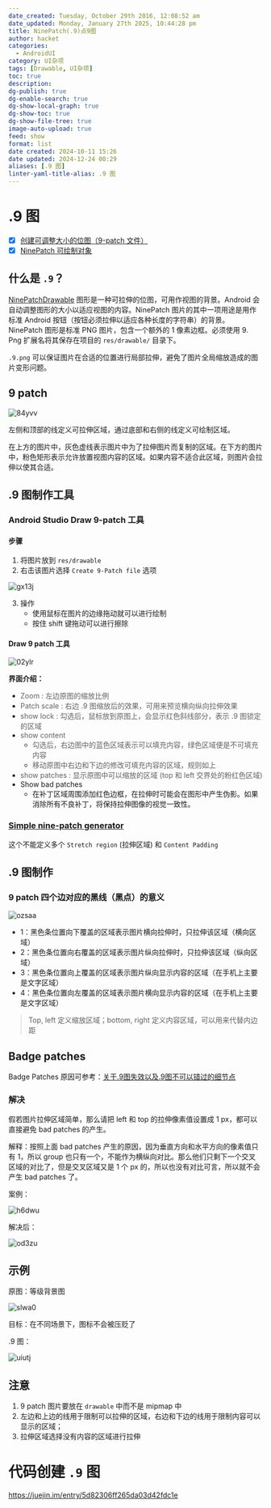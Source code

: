 ```yaml
---
date_created: Tuesday, October 29th 2016, 12:08:52 am
date_updated: Monday, January 27th 2025, 10:44:28 pm
title: NinePatch(.9)点9图
author: hacket
categories:
  - AndroidUI
category: UI杂项
tags: [Drawable, UI杂项]
toc: true
description: 
dg-publish: true
dg-enable-search: true
dg-show-local-graph: true
dg-show-toc: true
dg-show-file-tree: true
image-auto-upload: true
feed: show
format: list
date created: 2024-10-11 15:26
date updated: 2024-12-24 00:29
aliases: [.9 图]
linter-yaml-title-alias: .9 图
---
```


# .9 图

- [x] [创建可调整大小的位图（9-patch 文件）](https://developer.android.com/studio/write/draw9patch)
- [x] [NinePatch 可绘制对象](https://developer.android.com/guide/topics/graphics/drawables?hl=zh-cn#nine-patch)

## 什么是 `.9`？

[NinePatchDrawable](https://developer.android.com/reference/android/graphics/drawable/NinePatchDrawable?hl=zh-cn) 图形是一种可拉伸的位图，可用作视图的背景。Android 会自动调整图形的大小以适应视图的内容。NinePatch 图片的其中一项用途是用作标准 Android 按钮（按钮必须拉伸以适应各种长度的字符串）的背景。NinePatch 图形是标准 PNG 图片，包含一个额外的 1 像素边框。必须使用 9. Png 扩展名将其保存在项目的 `res/drawable/` 目录下。

`.9.png` 可以保证图片在合适的位置进行局部拉伸，避免了图片全局缩放造成的图片变形问题。

## 9 patch

![84yvv](https://raw.githubusercontent.com/hacket/ObsidianOSS/master/obsidian/84yvv.png)

左侧和顶部的线定义可拉伸区域，通过底部和右侧的线定义可绘制区域。

在上方的图片中，灰色虚线表示图片中为了拉伸图片而复制的区域。在下方的图片中，粉色矩形表示允许放置视图内容的区域。如果内容不适合此区域，则图片会拉伸以使其合适。

## .9 图制作工具

### Android Studio Draw 9-patch 工具

#### 步骤

1. 将图片放到 `res/drawable`
2. 右击该图片选择 `Create 9-Patch file` 选项

![gx13j](https://raw.githubusercontent.com/hacket/ObsidianOSS/master/obsidian/gx13j.png)

3. 操作
   - 使用鼠标在图片的边缘拖动就可以进行绘制
   - 按住 shift 键拖动可以进行擦除

#### Draw 9 patch 工具

![02ylr](https://raw.githubusercontent.com/hacket/ObsidianOSS/master/obsidian/02ylr.png)

**界面介绍：**

- <font style="color:rgb(98, 98, 98);">Zoom : 左边原图的缩放比例</font>
- <font style="color:rgb(98, 98, 98);">Patch scale : 右边 .9 图缩放后的效果，可用来预览横向纵向拉伸效果</font>
- <font style="color:rgb(98, 98, 98);">show lock : 勾选后，鼠标放到原图上，会显示红色斜线部分，表示 .9 图锁定的区域</font>
- <font style="color:rgb(98, 98, 98);">show content</font>
  - <font style="color:rgb(98, 98, 98);">勾选后，右边图中的蓝色区域表示可以填充内容，绿色区域便是不可填充内容</font>
  - <font style="color:rgb(98, 98, 98);">移动原图中右边和下边的修改可填充内容的区域，规则如上</font>
- <font style="color:rgb(98, 98, 98);">show patches : 显示原图中可以缩放的区域 (top 和 left 交界处的粉红色区域)</font>
- Show bad patches
  - 在补丁区域周围添加红色边框，在拉伸时可能会在图形中产生伪影。如果消除所有不良补丁，将保持拉伸图像的视觉一致性。

### [Simple nine-patch generator](https://romannurik.github.io/AndroidAssetStudio/nine-patches.html#source.type=image&sourceDensity=640&name=lv_1019)

这个不能定义多个 `Stretch region` (拉伸区域) 和 `Content Padding`

## .9 图制作

### 9 patch 四个边对应的黑线（黑点）的意义

![ozsaa](https://raw.githubusercontent.com/hacket/ObsidianOSS/master/obsidian/ozsaa.png)

- 1：黑色条位置向下覆盖的区域表示图片横向拉伸时，只拉伸该区域（横向区域）
- 2：黑色条位置向右覆盖的区域表示图片纵向拉伸时，只拉伸该区域（纵向区域）
- 3：黑色条位置向上覆盖的区域表示图片纵向显示内容的区域（在手机上主要是文字区域）
- 4：黑色条位置向左覆盖的区域表示图片横向显示内容的区域（在手机上主要是文字区域）

> Top, left 定义缩放区域；bottom, right 定义内容区域，可以用来代替内边距

## Badge patches

Badge Patches 原因可参考：[关于.9图失效以及.9图不可以错过的细节点](https://blog.csdn.net/z302766296/article/details/104005464)

### 解决

假若图片拉伸区域简单，那么请把 left 和 top 的拉伸像素值设置成 1 px，都可以直接避免 bad patches 的产生。

解释：按照上面 bad patches 产生的原因，因为垂直方向和水平方向的像素值只有 1，所以 group 也只有一个，不能作为横纵向对比。那么他们只剩下一个交叉区域的对比了，但是交叉区域又是 1 个 px 的，所以也没有对比可言，所以就不会产生 bad patches 了。

案例：

![h6dwu](https://raw.githubusercontent.com/hacket/ObsidianOSS/master/obsidian/h6dwu.png)

解决后：

![od3zu](https://raw.githubusercontent.com/hacket/ObsidianOSS/master/obsidian/od3zu.png)

## 示例

原图：等级背景图

![slwa0](https://raw.githubusercontent.com/hacket/ObsidianOSS/master/obsidian/slwa0.png)

目标：在不同场景下，图标不会被压贬了

.9 图：

![uiutj](https://raw.githubusercontent.com/hacket/ObsidianOSS/master/obsidian/uiutj.png)

## 注意

1. 9 patch 图片要放在 `drawable` 中而不是 mipmap 中
2. 左边和上边的线用于限制可以拉伸的区域，右边和下边的线用于限制内容可以显示的区域；
3. 拉伸区域选择没有内容的区域进行拉伸

# 代码创建 `.9` 图

<https://juejin.im/entry/5d82306ff265da03d42fdc1e>
